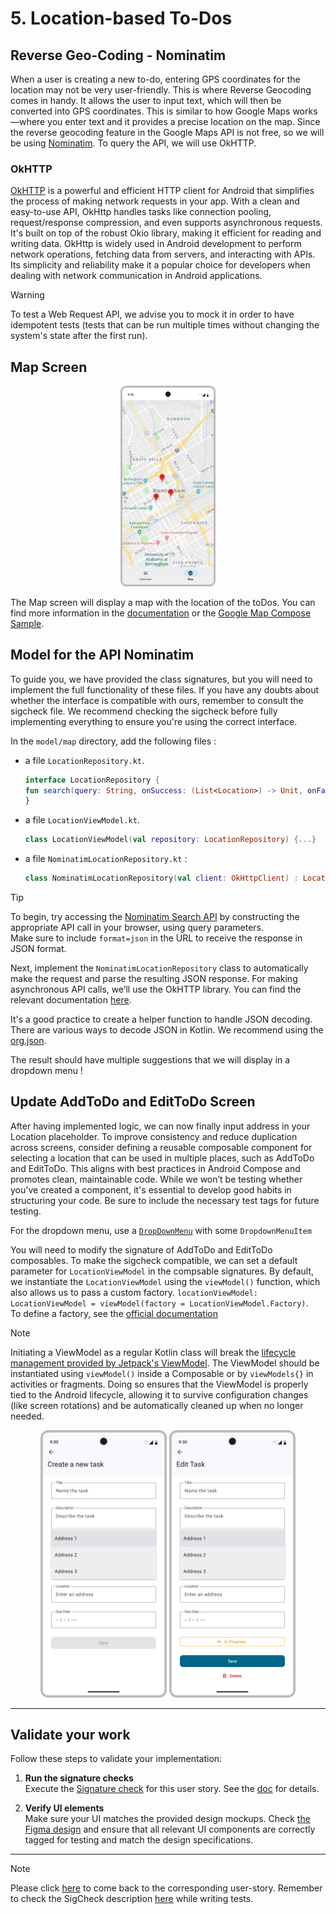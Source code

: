 # 5. Location-based To-Dos

## Reverse Geo-Coding - Nominatim

When a user is creating a new to-do, entering GPS coordinates for the location may not be very user-friendly. This is where Reverse Geocoding comes in handy. It allows the user to input text, which will then be converted into GPS coordinates. This is similar to how Google Maps works—where you enter text and it provides a precise location on the map. Since the reverse geocoding feature in the Google Maps API is not free, so we will be using [Nominatim](https://nominatim.org/). To query the API, we will use OkHTTP.

### OkHTTP

[OkHTTP](https://square.github.io/okhttp/) is a powerful and efficient HTTP client for Android that simplifies the process of making network requests in your app. With a clean and easy-to-use API, OkHttp handles tasks like connection pooling, request/response compression, and even supports asynchronous requests. It's built on top of the robust Okio library, making it efficient for reading and writing data. OkHttp is widely used in Android development to perform network operations, fetching data from servers, and interacting with APIs. Its simplicity and reliability make it a popular choice for developers when dealing with network communication in Android applications.

> [!WARNING]
> To test a Web Request API, we advise you to mock it in order to have idempotent tests (tests that can be run multiple times without changing the system's state after the first run).

## Map Screen

<p align="center"><img alt="homeMapMockup.png" src="../../../docs/assets/screen/MapScreen.png" width="30%" /></p>

The Map screen will display a map with the location of the toDos. You can find more information in the [documentation](https://developers.google.com/codelabs/maps-platform/maps-platform-101-compose#0) or the [Google Map Compose Sample](https://github.com/googlemaps/android-maps-compose).

## Model for the API Nominatim

To guide you, we have provided the class signatures, but you will need to implement the full functionality of these files. If you have any doubts about whether the interface is compatible with ours, remember to consult the sigcheck file. We recommend checking the sigcheck before fully implementing everything to ensure you're using the correct interface.

In the `model/map` directory, add the following files :

- a file `LocationRepository.kt`.

    ```kotlin
    interface LocationRepository {
    fun search(query: String, onSuccess: (List<Location>) -> Unit, onFailure: (Exception) -> Unit)
    }
    ```

- a file `LocationViewModel.kt`.

    ```kotlin
    class LocationViewModel(val repository: LocationRepository) {...}
    ```

- a file `NominatimLocationRepository.kt` :

    ```kotlin
    class NominatimLocationRepository(val client: OkHttpClient) : LocationRepository {...}
    ```

> [!TIP]
> To begin, try accessing the [Nominatim Search API](https://nominatim.org/release-docs/develop/api/Search/) by constructing the appropriate API call in your browser, using query parameters.  
> Make sure to include `format=json` in the URL to receive the response in JSON format.
>
> Next, implement the `NominatimLocationRepository` class to automatically make the request and parse the resulting JSON response. For making asynchronous API calls, we’ll use the OkHTTP library. You can find the relevant documentation [here](https://square.github.io/okhttp/recipes/).
>
> It's a good practice to create a helper function to handle JSON decoding. There are various ways to decode JSON in Kotlin. We recommend using the [org.json](https://developer.android.com/reference/kotlin/org/json/JSONArray).

The result should have multiple suggestions that we will display in a dropdown menu !

## Update AddToDo and EditToDo Screen

After having implemented logic, we can now finally input address in your Location placeholder. To improve consistency and reduce duplication across screens, consider defining a reusable composable component for selecting a location that can be used in multiple places, such as AddToDo and EditToDo. This aligns with best practices in Android Compose and promotes clean, maintainable code. While we won’t be testing whether you've created a component, it's essential to develop good habits in structuring your code. Be sure to include the necessary test tags for future testing.

For the dropdown menu, use a [`DropDownMenu`](https://composables.com/material3/dropdownmenu) with some `DropdownMenuItem`

You will need to modify the signature of AddToDo and EditToDo composables. To make the sigcheck compatible, we can set a default parameter for `LocationViewModel` in the compsable signatures. By default, we instantiate the `LocationViewModel` using the `viewModel()` function, which also allows us to pass a custom factory. `locationViewModel: LocationViewModel = viewModel(factory = LocationViewModel.Factory)`.  
To define a factory, see the [official documentation](https://developer.android.com/topic/libraries/architecture/viewmodel/viewmodel-factories)

> [!NOTE]  
> Initiating a ViewModel as a regular Kotlin class will break the [lifecycle management provided by Jetpack's ViewModel](https://developer.android.com/topic/libraries/architecture/viewmodel). The ViewModel should be instantiated using `viewModel()` inside a Composable or by `viewModels{}` in activities or fragments. Doing so ensures that the ViewModel is properly tied to the Android lifecycle, allowing it to survive configuration changes (like screen rotations) and be automatically cleaned up when no longer needed. 


<p align="center"><img alt="click to view a to-do" src="../../../docs/assets/screen/AddToDoScreenDropdown.png" width="40%" /> <img alt="Edit a to-do" src="../../../docs/assets/screen/EditToDoScreenDropdown.png" width="40%" /></p>

---

## Validate your work

Follow these steps to validate your implementation:

1. **Run the signature checks**  
    Execute the [Signature check](../sigcheck/MapSignatureChecks.kt) for this user story. See the [doc](../sigcheck/README.md) for details.

2. **Verify UI elements**  
    Make sure your UI matches the provided design mockups. Check
    [the Figma design](https://www.figma.com/design/IDm3NGS988Myo01P0Wa0Cr/TO-DO-APP-Mockup-FALL?node-id=435-3350&node-type=CANVAS&t=G6De7qCsUE3haq35-0)  and ensure that all relevant UI components are correctly tagged for testing and match the design specifications.

---

> [!NOTE]  
> Please click [here](UserStory.md#5-location-based-todos) to come back to the corresponding user-story.
> Remember to check the SigCheck description [here](../README.md) while writing tests.
